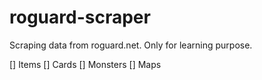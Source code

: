 # roguard-scraper
Scraping data from roguard.net. Only for learning purpose. 

[] Items
[] Cards
[] Monsters
[] Maps

